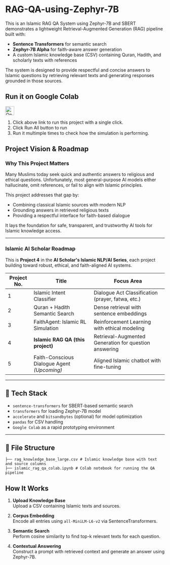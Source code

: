 # RAG-QA-using-Zephyr-7B

This is an Islamic RAG QA System using Zephyr-7B and SBERT demonstrates a lightweight Retrieval-Augmented Generation (RAG) pipeline built with:

- **Sentence Transformers** for semantic search
- **Zephyr-7B Alpha** for faith-aware answer generation
- A custom Islamic knowledge base (CSV) containing Quran, Hadith, and scholarly texts with references

The system is designed to provide respectful and concise answers to Islamic questions by retrieving relevant texts and generating responses grounded in those sources.

## Run it on Google Colab
<a href="https://colab.research.google.com/drive/1CazCpZqiw5F3hOjabsA_HIqfhHxK0OEi?usp=sharing"><img src="https://colab.research.google.com/assets/colab-badge.svg" alt="Open In Colab to run instantly in the cloud (no installation needed) " style="height:28px; vertical-align:middle; margin-right:5px"></a>  
1. Click above link to run this project with a single click.  
2. Click Run All button to run
3. Run it multimple times to check how the simulation is performing.

## Project Vision & Roadmap

### Why This Project Matters

Many Muslims today seek quick and authentic answers to religious and ethical questions. Unfortunately, most general-purpose AI models either hallucinate, omit references, or fail to align with Islamic principles.

This project addresses that gap by:

- Combining classical Islamic sources with modern NLP
- Grounding answers in retrieved religious texts
- Providing a respectful interface for faith-based dialogue

It lays the foundation for safe, transparent, and trustworthy AI tools for Islamic knowledge access.

---

### Islamic AI Scholar Roadmap

This is **Project 4** in the **AI Scholar's Islamic NLP/AI Series**, each project building toward robust, ethical, and faith-aligned AI systems.

| Project No. | Title                                       | Focus Area                                       |
|-------------|---------------------------------------------|--------------------------------------------------|
| 1           | Islamic Intent Classifier                   | Dialogue Act Classification (prayer, fatwa, etc.) |
| 2           | Quran + Hadith Semantic Search              | Dense retrieval with sentence embeddings         |
| 3           | FaithAgent: Islamic RL Simulation           | Reinforcement Learning with ethical modeling     |
| 4           | **Islamic RAG QA (this project)**           | Retrieval-Augmented Generation for question answering |
| 5           | Faith-Conscious Dialogue Agent *(Upcoming)* | Aligned Islamic chatbot with fine-tuning         |

---

## 🔧 Tech Stack

- `sentence-transformers` for SBERT-based semantic search
- `transformers` for loading Zephyr-7B model
- `accelerate` and `bitsandbytes` (optional) for model optimization
- `pandas` for CSV handling
- `Google Colab` as a rapid prototyping environment

---

## 📂 File Structure
```
├── rag_knowledge_base_large.csv # Islamic knowledge base with text and source columns  
├── islamic_rag_qa_colab.ipynb # Colab notebook for running the QA pipeline  
```

## How It Works

1. **Upload Knowledge Base**  
   Upload a CSV containing Islamic texts and sources.

2. **Corpus Embedding**  
   Encode all entries using `all-MiniLM-L6-v2` via SentenceTransformers.

3. **Semantic Search**  
   Perform cosine similarity to find top-k relevant texts for each question.

4. **Contextual Answering**  
   Construct a prompt with retrieved context and generate an answer using Zephyr-7B.

